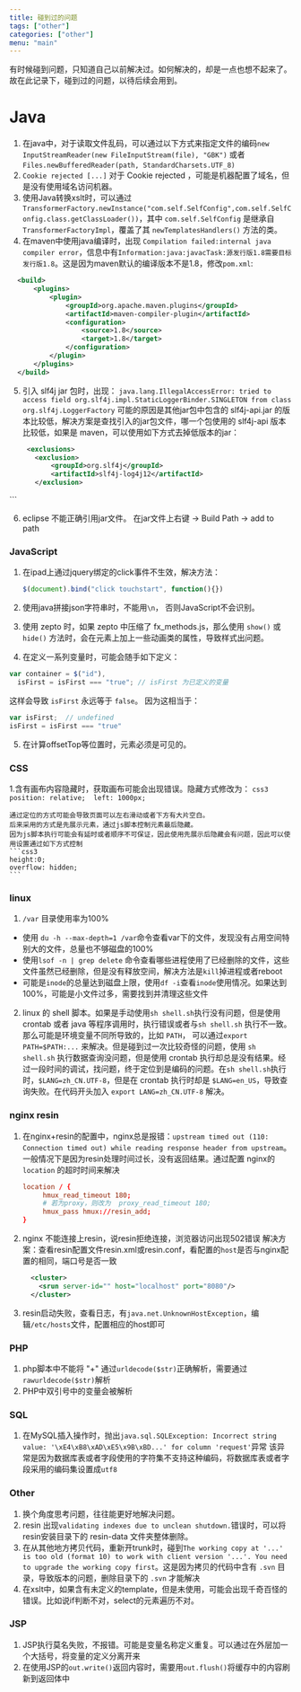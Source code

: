 ```yaml
---
title: 碰到过的问题
tags: ["other"]
categories: ["other"]
menu: "main"
---
```


有时候碰到问题，只知道自己以前解决过。如何解决的，却是一点也想不起来了。故在此记录下，碰到过的问题，以待后续会用到。
<!-- more -->

# Java
1. 在java中，对于读取文件乱码，可以通过以下方式来指定文件的编码`new InputStreamReader(new FileInputStream(file), "GBK")` 或者 `Files.newBufferedReader(path, StandardCharsets.UTF_8)`
2. `Cookie rejected [...]` 对于 Cookie rejected ，可能是机器配置了域名，但是没有使用域名访问机器。
3. 使用Java转换xslt时，可以通过 `TransformerFactory.newInstance("com.self.SelfConfig",com.self.SelfConfig.class.getClassLoader())`，其中 `com.self.SelfConfig` 是继承自 `TransformerFactoryImpl`，覆盖了其 `newTemplatesHandlers()` 方法的类。
4. 在maven中使用java编译时，出现 `Compilation failed:internal java compiler error`，信息中有`Information:java:javacTask:源发行版1.8需要目标发行版1.8`。这是因为maven默认的编译版本不是1.8，修改`pom.xml`:
  ```xml
    <build>
        <plugins>
            <plugin>
                <groupId>org.apache.maven.plugins</groupId>
                <artifactId>maven-compiler-plugin</artifactId>
                <configuration>
                    <source>1.8</source>
                    <target>1.8</target>
                </configuration>
            </plugin>
        </plugins>
    </build>
  ```

5. 引入 slf4j jar 包时，出现： 
  ```java.lang.IllegalAccessError: tried to access field org.slf4j.impl.StaticLoggerBinder.SINGLETON from class org.slf4j.LoggerFactory```
   可能的原因是其他jar包中包含的 slf4j-api.jar 的版本比较低，解决方案是查找引入的jar包文件，哪一个包使用的 slf4j-api 版本比较低，如果是 maven，可以使用如下方式去掉低版本的jar：
   ```xml
    <exclusions>
      <exclusion>
          <groupId>org.slf4j</groupId>
          <artifactId>slf4j-log4j12</artifactId>
      </exclusion>
  </exclusions>
   ```

6. eclipse 不能正确引用jar文件。 在jar文件上右键 -> Build Path -> add to path

### JavaScript 
1. 在ipad上通过jquery绑定的click事件不生效，解决方法：
    ```javascript
    $(document).bind("click touchstart", function(){})
    ```

2. 使用java拼接json字符串时，不能用`\n`， 否则JavaScript不会识别。
3. 使用 zepto 时，如果 zepto 中压缩了 fx_methods.js，那么使用 `show()` 或 `hide()` 方法时，会在元素上加上一些动画类的属性，导致样式出问题。
4. 在定义一系列变量时，可能会随手如下定义：
  ```javascript
  var container = $("id"),
    isFirst = isFirst === "true"; // isFirst 为已定义的变量
  ```

  这样会导致 `isFirst` 永远等于 `false`。 因为这相当于： 
  ```javascript
  var isFirst;  // undefined
  isFirst = isFirst === "true"
  ```

5. 在计算offsetTop等位置时，元素必须是可见的。

### CSS 
1.含有画布内容隐藏时，获取画布可能会出现错误。隐藏方式修改为：
    ```css3
    position: relative; 
    left: 1000px;
    ```

    通过定位的方式可能会导致页面可以左右滑动或者下方有大片空白。
    后来采用的方式是先展示元素，通过js脚本控制元素最后隐藏。
    因为js脚本执行可能会有延时或者顺序不可保证，因此使用先展示后隐藏会有问题，因此可以使用设置通过如下方式控制
    ```css3
    height:0;
    overflow: hidden;
    ```

### linux
1. `/var` 目录使用率为100%
  - 使用 `du -h --max-depth=1 /var`命令查看var下的文件，发现没有占用空间特别大的文件，总量也不够磁盘的100%
  - 使用`lsof -n | grep delete` 命令查看哪些进程使用了已经删除的文件，这些文件虽然已经删除，但是没有释放空间，解决方法是`kill`掉进程或者reboot
  - 可能是`inode`的总量达到磁盘上限，使用`df -i`查看`inode`使用情况。如果达到100%，可能是小文件过多，需要找到并清理这些文件
2. linux 的 shell 脚本。如果是手动使用`sh shell.sh`执行没有问题，但是使用 crontab 或者 java 等程序调用时，执行错误或者与`sh shell.sh` 执行不一致。那么可能是环境变量不同所导致的，比如 `PATH`， 可以通过`export PATH=$PATH:...` 来解决。但是碰到过一次比较奇怪的问题，使用 `sh shell.sh` 执行数据查询没问题，但是使用 crontab 执行却总是没有结果。经过一段时间的调试，找问题，终于定位到是编码的问题。在`sh shell.sh`执行时，`$LANG=zh_CN.UTF-8`，但是在 crontab 执行时却是 `$LANG=en_US`，导致查询失败。在代码开头加入 `export LANG=zh_CN.UTF-8` 解决。

### nginx resin
1. 在nginx+resin的配置中，nginx总是报错：`upstream timed out (110: Connection timed out) while reading response header from upstream`。
   一般情况下是因为resin处理时间过长，没有返回结果。通过配置 nginx的 `location` 的超时时间来解决
   ```conf
   location / {
        hmux_read_timeout 180;
        # 若为proxy，则改为  proxy_read_timeout 180;
        hmux_pass hmux://resin_add;
   }
   ```

2. nginx 不能连接上resin，说resin拒绝连接，浏览器访问出现502错误
    解决方案：查看resin配置文件resin.xml或resin.conf，看配置的`host`是否与nginx配置的相同，端口号是否一致
    ```xml
      <cluster>
        <srun server-id="" host="localhost" port="8080"/>
      </cluster>
    ```
    
3. resin启动失败，查看日志，有`java.net.UnknownHostException`，编辑`/etc/hosts`文件，配置相应的host即可

### PHP
1. php脚本中不能将 "+" 通过`urldecode($str)`正确解析，需要通过`rawurldecode($str)`解析
2. PHP中双引号中的变量会被解析 


### SQL
1. 在MySQL插入操作时，抛出`java.sql.SQLException: Incorrect string value: '\xE4\xB8\xAD\xE5\x9B\xBD...' for column 'request'`异常
  该异常是因为数据库表或者字段使用的字符集不支持这种编码，将数据库表或者字段采用的编码集设置成`utf8`

### Other
1. 换个角度思考问题，往往能更好地解决问题。
2. resin 出现`validating indexes due to unclean shutdown.`错误时，可以将resin安装目录下的 resin-data 文件夹整体删除。
3. 在从其他地方拷贝代码，重新开trunk时，碰到`The working copy at '...' is too old (format 10) to work with client version '...'. You need to upgrade the working copy first`。这是因为拷贝的代码中含有 `.svn` 目录，导致版本的问题，删除目录下的 `.svn` 才能解决
4. 在xslt中，如果含有未定义的template，但是未使用，可能会出现千奇百怪的错误。比如说if判断不对，select的元素遍历不对。

### JSP
1. JSP执行莫名失败，不报错。可能是变量名称定义重复。可以通过在外层加一个大括号，将变量的定义分离开来
2. 在使用JSP的`out.write()`返回内容时，需要用`out.flush()`将缓存中的内容刷新到返回体中


